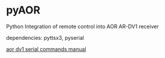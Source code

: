 # pyAOR
Python Integration of remote control into AOR AR-DV1 receiver

dependencies: pyttsx3, pyserial

[aor dv1 serial commands manual](http://www.aorusa.com/support/manuals/AR-DV1_COMMAND_LIST.pdf)
